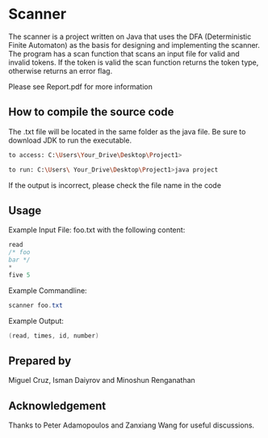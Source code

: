 # Scanner

The scanner is a project written on Java that uses the DFA (Deterministic Finite Automaton) as the basis for designing and implementing the scanner. The program has a scan function that scans an input file for valid and invalid tokens. If the token is valid the scan function returns the token type, otherwise returns an error flag.

Please see Report.pdf for more information

## How to compile the source code

The .txt file will be located in the same folder as the java file. Be sure to download JDK to run the executable.
```bash
to access: C:\Users\Your_Drive\Desktop\Project1>

to run: C:\Users\ Your_Drive\Desktop\Project1>java project
```
If the output is incorrect, please check the file name in the code


## Usage

Example Input File: foo.txt with the following content:

```java
read
/* foo
bar */
*
five 5
```
Example Commandline: 
```java
scanner foo.txt
```
Example Output: 
```java
(read, times, id, number)
```

## Prepared by
Miguel Cruz, Isman Daiyrov and Minoshun Renganathan

## Acknowledgement
Thanks to Peter Adamopoulos and Zanxiang Wang for useful discussions.
